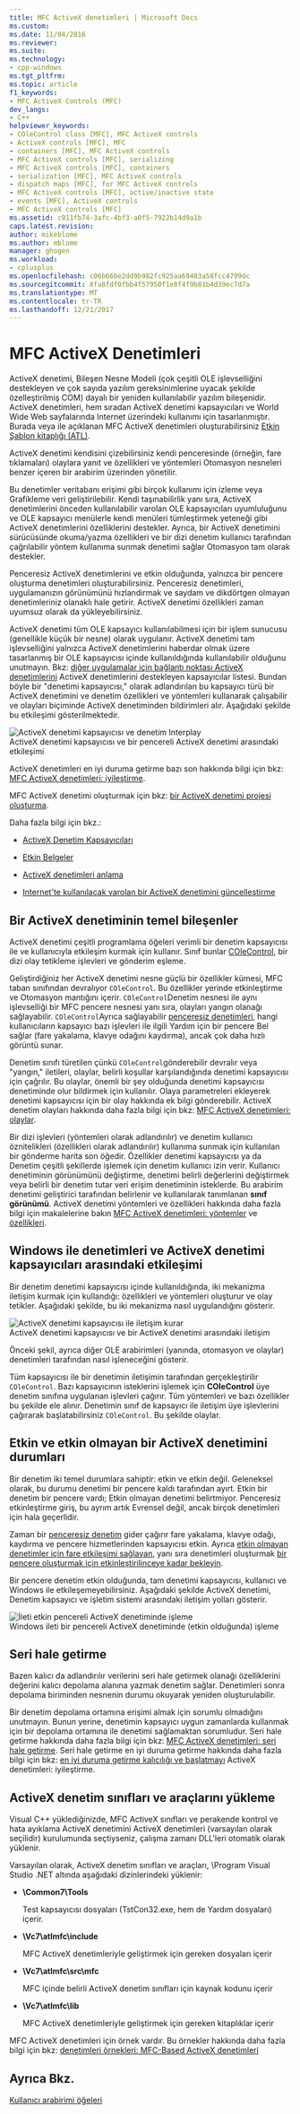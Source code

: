 ```yaml
---
title: MFC ActiveX denetimleri | Microsoft Docs
ms.custom: 
ms.date: 11/04/2016
ms.reviewer: 
ms.suite: 
ms.technology:
- cpp-windows
ms.tgt_pltfrm: 
ms.topic: article
f1_keywords:
- MFC ActiveX Controls (MFC)
dev_langs:
- C++
helpviewer_keywords:
- COleControl class [MFC], MFC ActiveX controls
- ActiveX controls [MFC], MFC
- containers [MFC], MFC ActiveX controls
- MFC ActiveX controls [MFC], serializing
- MFC ActiveX controls [MFC], containers
- serialization [MFC], MFC ActiveX controls
- dispatch maps [MFC], for MFC ActiveX controls
- MFC ActiveX controls [MFC], active/inactive state
- events [MFC], ActiveX controls
- MFC ActiveX controls [MFC]
ms.assetid: c911fb74-3afc-4bf3-a0f5-7922b14d9a1b
caps.latest.revision: 
author: mikeblome
ms.author: mblome
manager: ghogen
ms.workload:
- cplusplus
ms.openlocfilehash: c06b66be2dd9b982fc925aa69483a58fcc4799dc
ms.sourcegitcommit: 8fa8fdf0fbb4f57950f1e8f4f9b81b4d39ec7d7a
ms.translationtype: MT
ms.contentlocale: tr-TR
ms.lasthandoff: 12/21/2017
---
```

# <a name="mfc-activex-controls"></a>MFC ActiveX Denetimleri
ActiveX denetimi, Bileşen Nesne Modeli (çok çeşitli OLE işlevselliğini destekleyen ve çok sayıda yazılım gereksinimlerine uyacak şekilde özelleştirilmiş COM) dayalı bir yeniden kullanılabilir yazılım bileşenidir. ActiveX denetimleri, hem sıradan ActiveX denetimi kapsayıcıları ve World Wide Web sayfalarında Internet üzerindeki kullanımı için tasarlanmıştır. Burada veya ile açıklanan MFC ActiveX denetimleri oluşturabilirsiniz [Etkin Şablon kitaplığı (ATL)](../atl/active-template-library-atl-concepts.md).  
  
 ActiveX denetimi kendisini çizebilirsiniz kendi penceresinde (örneğin, fare tıklamaları) olaylara yanıt ve özellikleri ve yöntemleri Otomasyon nesneleri benzer içeren bir arabirim üzerinden yönetilir.  
  
 Bu denetimler veritabanı erişimi gibi birçok kullanımı için izleme veya Grafikleme veri geliştirilebilir. Kendi taşınabilirlik yanı sıra, ActiveX denetimlerini önceden kullanılabilir varolan OLE kapsayıcıları uyumluluğunu ve OLE kapsayıcı menülerle kendi menüleri tümleştirmek yeteneği gibi ActiveX denetimlerini özelliklerini destekler. Ayrıca, bir ActiveX denetimini sürücüsünde okuma/yazma özellikleri ve bir dizi denetim kullanıcı tarafından çağrılabilir yöntem kullanıma sunmak denetimi sağlar Otomasyon tam olarak destekler.  
  
 Penceresiz ActiveX denetimlerini ve etkin olduğunda, yalnızca bir pencere oluşturma denetimleri oluşturabilirsiniz. Penceresiz denetimleri, uygulamanızın görünümünü hızlandırmak ve saydam ve dikdörtgen olmayan denetimleriniz olanaklı hale getirir. ActiveX denetimi özellikleri zaman uyumsuz olarak da yükleyebilirsiniz.  
  
 ActiveX denetimi tüm OLE kapsayıcı kullanılabilmesi için bir işlem sunucusu (genellikle küçük bir nesne) olarak uygulanır. ActiveX denetimi tam işlevselliğini yalnızca ActiveX denetimlerini haberdar olmak üzere tasarlanmış bir OLE kapsayıcısı içinde kullanıldığında kullanılabilir olduğunu unutmayın. Bkz: [diğer uygulamalar için bağlantı noktası ActiveX denetimlerini](../mfc/containers-for-activex-controls.md) ActiveX denetimlerini destekleyen kapsayıcılar listesi. Bundan böyle bir "denetimi kapsayıcısı," olarak adlandırılan bu kapsayıcı türü bir ActiveX denetimini ve denetim özellikleri ve yöntemleri kullanarak çalışabilir ve olayları biçiminde ActiveX denetiminden bildirimleri alır. Aşağıdaki şekilde bu etkileşimi gösterilmektedir.  
  
 ![ActiveX denetimi kapsayıcısı ve denetim Interplay](../mfc/media/vc37221.gif "vc37221")  
ActiveX denetimi kapsayıcısı ve bir pencereli ActiveX denetimi arasındaki etkileşimi  
  
 ActiveX denetimleri en iyi duruma getirme bazı son hakkında bilgi için bkz: [MFC ActiveX denetimleri: iyileştirme](../mfc/mfc-activex-controls-optimization.md).  
  
 MFC ActiveX denetimi oluşturmak için bkz: [bir ActiveX denetimi projesi oluşturma](../mfc/reference/mfc-activex-control-wizard.md).  
  
 Daha fazla bilgi için bkz.:  
  
-   [ActiveX Denetim Kapsayıcıları](../mfc/activex-control-containers.md)  
  
-   [Etkin Belgeler](../mfc/active-documents.md)  
  
-   [ActiveX denetimleri anlama](http://msdn.microsoft.com/library/windows/desktop/ms693753)  
  
-   [Internet'te kullanılacak varolan bir ActiveX denetimini güncelleştirme](../mfc/upgrading-an-existing-activex-control.md)  
  
##  <a name="_core_basic_components_of_an_activex_control"></a>Bir ActiveX denetiminin temel bileşenler  
 ActiveX denetimi çeşitli programlama öğeleri verimli bir denetim kapsayıcısı ile ve kullanıcıyla etkileşim kurmak için kullanır. Sınıf bunlar [COleControl](../mfc/reference/colecontrol-class.md), bir dizi olay tetikleme işlevleri ve gönderim eşleme.  
  
 Geliştirdiğiniz her ActiveX denetimi nesne güçlü bir özellikler kümesi, MFC taban sınıfından devralıyor `COleControl`. Bu özellikler yerinde etkinleştirme ve Otomasyon mantığını içerir. `COleControl`Denetim nesnesi ile aynı işlevselliği bir MFC pencere nesnesi yanı sıra, olayları yangın olanağı sağlayabilir. `COleControl`Ayrıca sağlayabilir [penceresiz denetimleri](../mfc/providing-windowless-activation.md), hangi kullanıcıların kapsayıcı bazı işlevleri ile ilgili Yardım için bir pencere Bel sağlar (fare yakalama, klavye odağını kaydırma), ancak çok daha hızlı görüntü sunar.  
  
 Denetim sınıfı türetilen çünkü `COleControl`gönderebilir devralır veya "yangın," iletileri, olaylar, belirli koşullar karşılandığında denetimi kapsayıcısı için çağrılır. Bu olaylar, önemli bir şey olduğunda denetimi kapsayıcısı denetiminde olur bildirmek için kullanılır. Olaya parametreleri ekleyerek denetimi kapsayıcısı için bir olay hakkında ek bilgi gönderebilir. ActiveX denetim olayları hakkında daha fazla bilgi için bkz: [MFC ActiveX denetimleri: olaylar](../mfc/mfc-activex-controls-events.md).  
  
 Bir dizi işlevleri (yöntemleri olarak adlandırılır) ve denetim kullanıcı öznitelikleri (özellikleri olarak adlandırılır) kullanıma sunmak için kullanılan bir gönderme harita son öğedir. Özellikler denetimi kapsayıcısı ya da Denetim çeşitli şekillerde işlemek için denetim kullanıcı izin verir. Kullanıcı denetiminin görünümünü değiştirme, denetimi belirli değerlerini değiştirmek veya belirli bir denetim tutar veri erişim denetiminin isteklerde. Bu arabirim denetimi geliştirici tarafından belirlenir ve kullanılarak tanımlanan **sınıf görünümü**. ActiveX denetimi yöntemleri ve özellikleri hakkında daha fazla bilgi için makalelerine bakın [MFC ActiveX denetimleri: yöntemler](../mfc/mfc-activex-controls-methods.md) ve [özellikleri](../mfc/mfc-activex-controls-properties.md).  
  
##  <a name="_core_interaction_between_controls_with_windows_and_activex_control_containers"></a>Windows ile denetimleri ve ActiveX denetimi kapsayıcıları arasındaki etkileşimi  
 Bir denetim denetimi kapsayıcısı içinde kullanıldığında, iki mekanizma iletişim kurmak için kullandığı: özellikleri ve yöntemleri oluşturur ve olay tetikler. Aşağıdaki şekilde, bu iki mekanizma nasıl uygulandığını gösterir.  
  
 ![ActiveX denetimi kapsayıcısı ile iletişim kurar](../mfc/media/vc37222.gif "vc37222")  
ActiveX denetimi kapsayıcısı ve bir ActiveX denetimi arasındaki iletişim  
  
 Önceki şekil, ayrıca diğer OLE arabirimleri (yanında, otomasyon ve olaylar) denetimleri tarafından nasıl işleneceğini gösterir.  
  
 Tüm kapsayıcısı ile bir denetimin iletişimin tarafından gerçekleştirilir `COleControl`. Bazı kapsayıcının isteklerini işlemek için **COleControl** üye denetim sınıfına uygulanan işlevleri çağırır. Tüm yöntemleri ve bazı özellikler bu şekilde ele alınır. Denetimin sınıf de kapsayıcı ile iletişim üye işlevlerini çağırarak başlatabilirsiniz `COleControl`. Bu şekilde olaylar.  
  
##  <a name="_core_active_and_inactive_states_of_an_activex_control"></a>Etkin ve etkin olmayan bir ActiveX denetimini durumları  
 Bir denetim iki temel durumlara sahiptir: etkin ve etkin değil. Geleneksel olarak, bu durumu denetimi bir pencere kaldı tarafından ayırt. Etkin bir denetim bir pencere vardı; Etkin olmayan denetimi belirtmiyor. Penceresiz etkinleştirme giriş, bu ayrım artık Evrensel değil, ancak birçok denetimleri için hala geçerlidir.  
  
 Zaman bir [penceresiz denetim](../mfc/providing-windowless-activation.md) gider çağırır fare yakalama, klavye odağı, kaydırma ve pencere hizmetlerinden kapsayıcısı etkin. Ayrıca [etkin olmayan denetimler için fare etkileşimi sağlayan](../mfc/providing-mouse-interaction-while-inactive.md), yanı sıra denetimleri oluşturmak [bir pencere oluşturmak için etkinleştirilinceye kadar bekleyin](../mfc/turning-off-the-activate-when-visible-option.md).  
  
 Bir pencere denetim etkin olduğunda, tam denetimi kapsayıcısı, kullanıcı ve Windows ile etkileşemeyebilirsiniz. Aşağıdaki şekilde ActiveX denetimi, Denetim kapsayıcı ve işletim sistemi arasındaki iletişim yolları gösterir.  
  
 ![İleti etkin pencereli ActiveX denetiminde işleme](../mfc/media/vc37223.gif "vc37223")  
Windows ileti bir pencereli ActiveX denetiminde (etkin olduğunda) işleme  
  
##  <a name="_core_serializing_activex_elements"></a>Seri hale getirme  
 Bazen kalıcı da adlandırılır verilerini seri hale getirmek olanağı özelliklerini değerini kalıcı depolama alanına yazmak denetim sağlar. Denetimleri sonra depolama biriminden nesnenin durumu okuyarak yeniden oluşturulabilir.  
  
 Bir denetim depolama ortamına erişimi almak için sorumlu olmadığını unutmayın. Bunun yerine, denetimin kapsayıcı uygun zamanlarda kullanmak için bir depolama ortamına ile denetimi sağlamaktan sorumludur. Seri hale getirme hakkında daha fazla bilgi için bkz: [MFC ActiveX denetimleri: seri hale getirme](../mfc/mfc-activex-controls-serializing.md). Seri hale getirme en iyi duruma getirme hakkında daha fazla bilgi için bkz: [en iyi duruma getirme kalıcılığı ve başlatmayı](../mfc/optimizing-persistence-and-initialization.md) ActiveX denetimleri: iyileştirme.  
  
##  <a name="_core_installing_activex_control_classes_and_tools"></a>ActiveX denetim sınıfları ve araçlarını yükleme  
 Visual C++ yüklediğinizde, MFC ActiveX sınıfları ve perakende kontrol ve hata ayıklama ActiveX denetimini ActiveX denetimleri (varsayılan olarak seçilidir) kurulumunda seçtiyseniz, çalışma zamanı DLL'leri otomatik olarak yüklenir.  
  
 Varsayılan olarak, ActiveX denetim sınıfları ve araçları, \Program Visual Studio .NET altında aşağıdaki dizinlerindeki yüklenir:  
  
-   **\Common7\Tools**  
  
     Test kapsayıcısı dosyaları (TstCon32.exe, hem de Yardım dosyaları) içerir.  
  
-   **\Vc7\atlmfc\include**  
  
     MFC ActiveX denetimleriyle geliştirmek için gereken dosyaları içerir  
  
-   **\Vc7\atlmfc\src\mfc**  
  
     MFC içinde belirli ActiveX denetim sınıfları için kaynak kodunu içerir  
  
-   **\Vc7\atlmfc\lib**  
  
     MFC ActiveX denetimleriyle geliştirmek için gereken kitaplıklar içerir  
  
 MFC ActiveX denetimleri için örnek vardır. Bu örnekler hakkında daha fazla bilgi için bkz: [denetimleri örnekleri: MFC-Based ActiveX denetimleri](../visual-cpp-samples.md)  
  
## <a name="see-also"></a>Ayrıca Bkz.  
 [Kullanıcı arabirimi öğeleri](../mfc/user-interface-elements-mfc.md)
